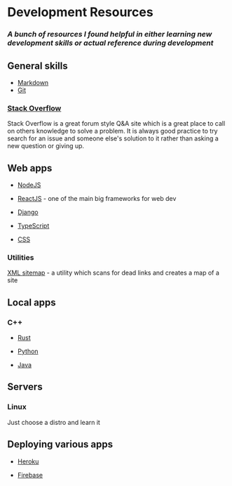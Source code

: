 # Development Resources

### *A bunch of resources I found helpful in either learning new development skills or actual reference during development*

## General skills
- [Markdown](./markdown)
- [Git](./git)

### [Stack Overflow](https://stackoverflow.com/)
Stack Overflow is a great forum style Q&A site which is a great place to call on others knowledge to solve a problem. It is always good practice to try search for an issue and someone else's solution to it rather than asking a new question or giving up.

## Web apps

- [NodeJS](./node)

- [ReactJS](./react) - one of the main big frameworks for web dev

- [Django](./django)

- [TypeScript](./typescript)
- [CSS](./css)

### Utilities
[XML sitemap](https://www.xml-sitemaps.com/) - a utility which scans for dead links and creates a map of a site

## Local apps
### C++ 

- [Rust](./rust)

- [Python](./python)

- [Java](./java)

## Servers
### Linux

Just choose a distro and learn it

## Deploying various apps

- [Heroku](./deployement/heroku)

- [Firebase](./deployement/firebase)